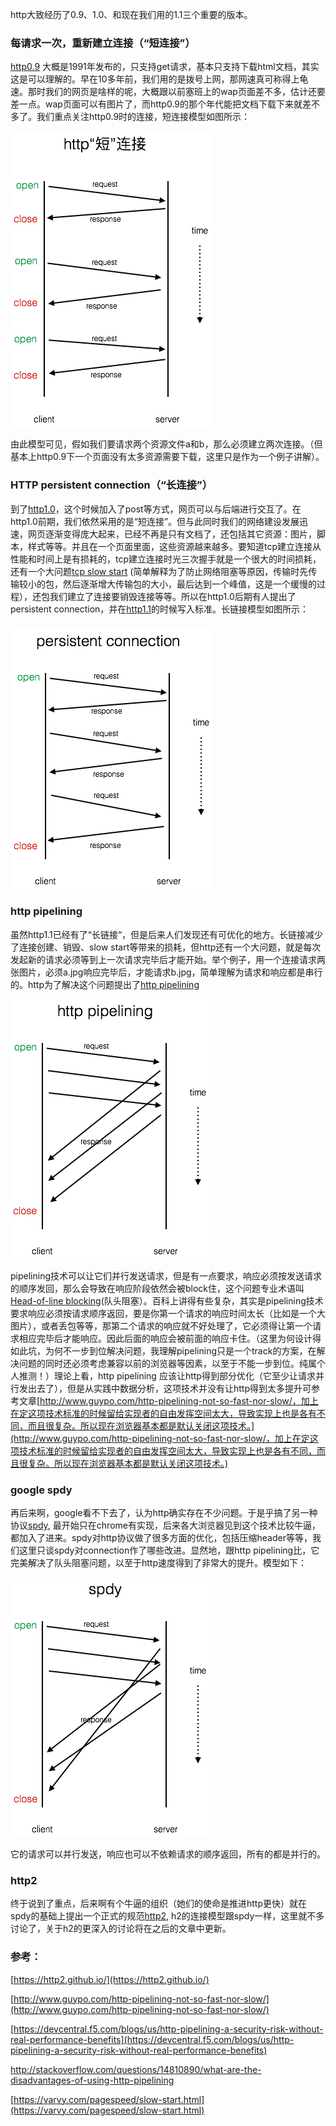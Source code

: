 http大致经历了0.9、1.0、和现在我们用的1.1三个重要的版本。

### 每请求一次，重新建立连接（“短连接”）

[http0.9](https://www.w3.org/Protocols/HTTP/AsImplemented.html) 大概是1991年发布的，只支持get请求，基本只支持下载html文档，其实这是可以理解的。早在10多年前，我们用的是拨号上网，那网速真可称得上龟速。那时我们的网页是啥样的呢，大概跟以前塞班上的wap页面差不多，估计还要差一点。wap页面可以有图片了，而http0.9的那个年代能把文档下载下来就差不多了。我们重点关注http0.9时的连接，短连接模型如图所示：

![](/assets/http2-short-connection.png)

由此模型可见，假如我们要请求两个资源文件a和b，那么必须建立两次连接。（但基本上http0.9下一个页面没有太多资源需要下载，这里只是作为一个例子讲解）。

### HTTP persistent connection（“长连接”）

到了[http1.0](https://www.w3.org/Protocols/HTTP/1.0/spec.html)，这个时候加入了post等方式，网页可以与后端进行交互了。在http1.0前期，我们依然采用的是“短连接”。但与此同时我们的网络建设发展迅速，网页逐渐变得庞大起来，已经不再是只有文档了，还包括其它资源：图片，脚本，样式等等。并且在一个页面里面，这些资源越来越多。要知道tcp建立连接从性能和时间上是有损耗的，tcp建立连接时光三次握手就是一个很大的时间损耗，还有一个大问题[tcp slow start](https://en.wikipedia.org/wiki/TCP_congestion_control#Slow_start) \(简单解释为了防止网络阻塞等原因，传输时先传输较小的包，然后逐渐增大传输包的大小，最后达到一个峰值，这是一个缓慢的过程），还包我们建立了连接要销毁连接等等。所以在http1.0后期有人提出了persistent connection，并在[http1.1](https://www.w3.org/Protocols/rfc2616/rfc2616.html)的时候写入标准。长链接模型如图所示：

### ![](/assets/http2-persistent-connection.png)

### http pipelining

虽然http1.1已经有了“长链接“，但是后来人们发现还有可优化的地方。长链接减少了连接创建、销毁、slow start等带来的损耗，但http还有一个大问题，就是每次发起新的请求必须等到上一次请求完毕后才能开始。举个例子，用一个连接请求两张图片，必须a.jpg响应完毕后，才能请求b.jpg，简单理解为请求和响应都是串行的。http为了解决这个问题提出了[http pipelining](https://en.wikipedia.org/wiki/HTTP_pipelining)

![](/assets/http2-pipelining.png)

pipelining技术可以让它们并行发送请求，但是有一点要求，响应必须按发送请求的顺序发回，那么会导致在响应阶段依然会被block住，这个问题专业术语叫[Head-of-line blocking](https://en.wikipedia.org/wiki/Head-of-line_blocking)\(队头阻塞）。百科上讲得有些复杂，其实是pipelining技术要求响应必须按请求顺序返回，要是你第一个请求的响应时间太长（比如是一个大图片），或者丢包等等，那第二个请求的响应就不好处理了，它必须得让第一个请求相应完毕后才能响应。因此后面的响应会被前面的响应卡住。（这里为何设计得如此坑，为何不一步到位解决问题，我理解pipelining只是一个track的方案，在解决问题的同时还必须考虑兼容以前的浏览器等因素，以至于不能一步到位。纯属个人推测！）理论上看，http pipelining 应该让http得到部分优化（它至少让请求并行发出去了），但是从实践中数据分析，这项技术并没有让http得到太多提升可参考文章[http://www.guypo.com/http-pipelining-not-so-fast-nor-slow/，加上在定这项技术标准的时候留给实现者的自由发挥空间太大，导致实现上也是各有不同，而且很复杂。所以现在浏览器基本都是默认关闭这项技术。](http://www.guypo.com/http-pipelining-not-so-fast-nor-slow/，加上在定这项技术标准的时候留给实现者的自由发挥空间太大，导致实现上也是各有不同，而且很复杂。所以现在浏览器基本都是默认关闭这项技术。)

### google spdy

再后来啊，google看不下去了，认为http确实存在不少问题。于是乎搞了另一种协议[spdy](https://en.wikipedia.org/wiki/SPDY), 最开始只在chrome有实现，后来各大浏览器见到这个技术比较牛逼，都加入了进来。spdy对http协议做了很多方面的优化，包括压缩header等等，我们这里只谈spdy对connection作了哪些改进。显然地，跟http pipelining比，它完美解决了队头阻塞问题，以至于http速度得到了非常大的提升。模型如下：

![](/assets/http2-spdy.png)

它的请求可以并行发送，响应也可以不依赖请求的顺序返回，所有的都是并行的。

### http2

终于说到了重点，后来啊有个牛逼的组织（她们的使命是推进http更快）就在spdy的基础上提出一个正式的规范[http2](https://http2.github.io/), h2的连接模型跟spdy一样，这里就不多讨论了，关于h2的更深入的讨论将在之后的文章中更新。

### 参考：

[https://http2.github.io/](https://http2.github.io/)

[http://www.guypo.com/http-pipelining-not-so-fast-nor-slow/](http://www.guypo.com/http-pipelining-not-so-fast-nor-slow/)

[https://devcentral.f5.com/blogs/us/http-pipelining-a-security-risk-without-real-performance-benefits](https://devcentral.f5.com/blogs/us/http-pipelining-a-security-risk-without-real-performance-benefits)

http://stackoverflow.com/questions/14810890/what-are-the-disadvantages-of-using-http-pipelining

[https://varvy.com/pagespeed/slow-start.html](https://varvy.com/pagespeed/slow-start.html)

